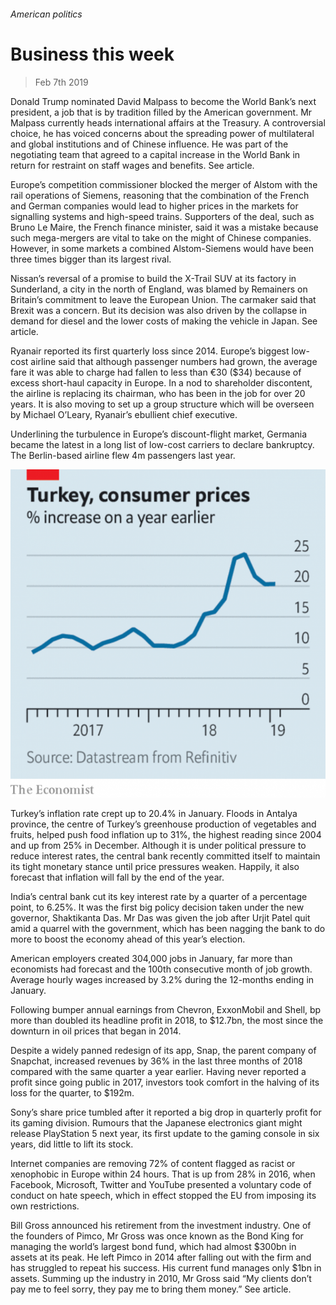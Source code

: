 ###### American politics

# Business this week 

> Feb 7th 2019 

Donald Trump nominated David Malpass to become the World Bank’s next president, a job that is by tradition filled by the American government. Mr Malpass currently heads international affairs at the Treasury. A controversial choice, he has voiced concerns about the spreading power of multilateral and global institutions and of Chinese influence. He was part of the negotiating team that agreed to a capital increase in the World Bank in return for restraint on staff wages and benefits. See article. 

Europe’s competition commissioner blocked the merger of Alstom with the rail operations of Siemens, reasoning that the combination of the French and German companies would lead to higher prices in the markets for signalling systems and high-speed trains. Supporters of the deal, such as Bruno Le Maire, the French finance minister, said it was a mistake because such mega-mergers are vital to take on the might of Chinese companies. However, in some markets a combined Alstom-Siemens would have been three times bigger than its largest rival. 

Nissan’s reversal of a promise to build the X-Trail SUV at its factory in Sunderland, a city in the north of England, was blamed by Remainers on Britain’s commitment to leave the European Union. The carmaker said that Brexit was a concern. But its decision was also driven by the collapse in demand for diesel and the lower costs of making the vehicle in Japan. See article. 

Ryanair reported its first quarterly loss since 2014. Europe’s biggest low-cost airline said that although passenger numbers had grown, the average fare it was able to charge had fallen to less than €30 ($34) because of excess short-haul capacity in Europe. In a nod to shareholder discontent, the airline is replacing its chairman, who has been in the job for over 20 years. It is also moving to set up a group structure which will be overseen by Michael O’Leary, Ryanair’s ebullient chief executive. 

Underlining the turbulence in Europe’s discount-flight market, Germania became the latest in a long list of low-cost carriers to declare bankruptcy. The Berlin-based airline flew 4m passengers last year. 

![image](images/20190209_WWC332.png) 

Turkey’s inflation rate crept up to 20.4% in January. Floods in Antalya province, the centre of Turkey’s greenhouse production of vegetables and fruits, helped push food inflation up to 31%, the highest reading since 2004 and up from 25% in December. Although it is under political pressure to reduce interest rates, the central bank recently committed itself to maintain its tight monetary stance until price pressures weaken. Happily, it also forecast that inflation will fall by the end of the year. 

India’s central bank cut its key interest rate by a quarter of a percentage point, to 6.25%. It was the first big policy decision taken under the new governor, Shaktikanta Das. Mr Das was given the job after Urjit Patel quit amid a quarrel with the government, which has been nagging the bank to do more to boost the economy ahead of this year’s election. 

American employers created 304,000 jobs in January, far more than economists had forecast and the 100th consecutive month of job growth. Average hourly wages increased by 3.2% during the 12-months ending in January. 

Following bumper annual earnings from Chevron, ExxonMobil and Shell,  bp more than doubled its headline profit in 2018, to $12.7bn, the most since the downturn in oil prices that began in 2014. 

Despite a widely panned redesign of its app, Snap, the parent company of Snapchat, increased revenues by 36% in the last three months of 2018 compared with the same quarter a year earlier. Having never reported a profit since going public in 2017, investors took comfort in the halving of its loss for the quarter, to $192m. 

Sony’s share price tumbled after it reported a big drop in quarterly profit for its gaming division. Rumours that the Japanese electronics giant might release PlayStation 5 next year, its first update to the gaming console in six years, did little to lift its stock. 

Internet companies are removing 72% of content flagged as racist or xenophobic in Europe within 24 hours. That is up from 28% in 2016, when Facebook, Microsoft, Twitter and YouTube presented a voluntary code of conduct on hate speech, which in effect stopped the EU from imposing its own restrictions. 

Bill Gross announced his retirement from the investment industry. One of the founders of Pimco, Mr Gross was once known as the Bond King for managing the world’s largest bond fund, which had almost $300bn in assets at its peak. He left Pimco in 2014 after falling out with the firm and has struggled to repeat his success. His current fund manages only $1bn in assets. Summing up the industry in 2010, Mr Gross said “My clients don’t pay me to feel sorry, they pay me to bring them money.” See article. 

